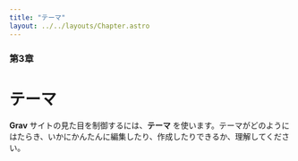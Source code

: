 ```yaml
---
title: "テーマ"
layout: ../../layouts/Chapter.astro
---
```


### 第3章

# テーマ

**Grav** サイトの見た目を制御するには、**テーマ** を使います。テーマがどのようにはたらき、いかにかんたんに編集したり、作成したりできるか、理解してください。

